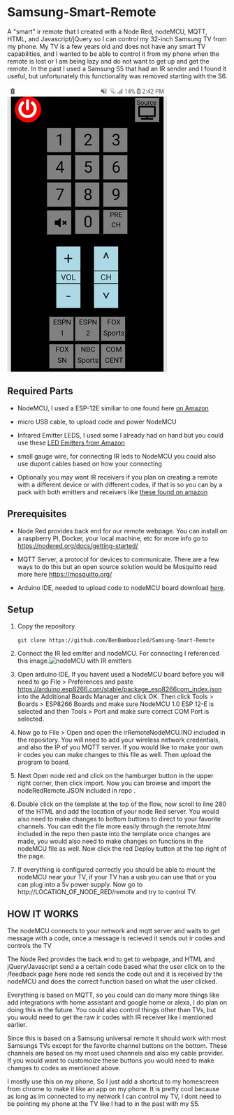 
# Samsung-Smart-Remote

A "smart" ir remote that I created with a Node Red, nodeMCU, MQTT, HTML, and Javascript/jQuery so I can control my 32-inch Samsung TV from my phone. My TV is a few years old and does not have any smart TV capabilities, and I wanted to be able to control it from my phone when the remote is lost or I am being lazy and do not want to get up and get the remote. In the past I used a Samsung S5 that had an IR sender and I found it useful, but unfortunately this functionality was removed starting with the S6.

![ir remote](/screenshot.jpg)

## Required Parts

- NodeMCU, I used a ESP-12E similiar to one found here [on Amazon](https://www.amazon.com/HiLetgo-Internet-Development-Wireless-Micropython/dp/B010O1G1ES)

- micro USB cable, to upload code and power NodeMCU

- Infrared Emitter LEDS, I used some I already had on hand but you could use these [LED Emitters from Amazon](https://www.amazon.com/Infrared-Lighting-Electronics-Components-Emitting/dp/B01BVGIZGC/ref=sr_1_4?dchild=1&keywords=ir+emitters+leds&qid=1597689163&sr=8-4)

- small gauge wire, for connecting IR leds to NodeMCU you could also use dupont cables based on how your connecting

- Optionally you may want IR receivers if you plan on creating a remote with a different device or with different codes, if that is so you can by a pack with both emitters and receivers like [these found on amazon](https://www.amazon.com/Gikfun-Infrared-Emission-Receiver-Arduino/dp/B06XYNDRGF/ref=sr_1_3?crid=IMFVEFS9Y39S&dchild=1&keywords=ir+led+receiver&qid=1597689492&sprefix=ir+leds+rec%2Caps%2C190&sr=8-3)

## Prerequisites

- Node Red provides back end for our remote webpage. You can install on a raspberry PI, Docker, your local machine, etc for more info go to https://nodered.org/docs/getting-started/

- MQTT Server, a protocol for devices to communicate. There are a few ways to do this but an open source solution would be Mosquitto read more here https://mosquitto.org/

- Arduino IDE, needed to upload code to nodeMCU board download [here](https://www.arduino.cc/en/main/software).

## Setup

1. Copy the repository

    `git clone https://github.com/BenBamboozled/Samsung-Smart-Remote`

2. Connect the IR led emitter and nodeMCU. For connecting I referenced this image.![nodeMCU with IR emitters](https://raw.githubusercontent.com/JZ-SmartThings/SmartThings/master/Devices/TVDevice/3.3V%20PICTURES%20%26%20WIRING/IRSender.png)

3. Open arduino IDE, If you havent used a NodeMCU board before you will need to go File > Preferences and paste https://arduino.esp8266.com/stable/package_esp8266com_index.json into the Additional Boards Manager and click OK. Then click Tools > Boards > ESP8266 Boards and make sure NodeMCU 1.0 ESP 12-E is selected and then Tools > Port and make sure correct COM Port is selected.

4. Now go to File > Open and open the irRemoteNodeMCU.INO included in the repository. You will need to add your wireless network credentials, and also the IP of you MQTT server. If you would like to make your own ir codes you can make changes to this file as well. Then upload the program to board.

5. Next Open node red and click on the hamburger button in the upper right corner, then click import. Now you can browse and import the nodeRedRemote.JSON included in repo .

6. Double click on the template at the top of the flow, now scroll to line 280 of the HTML and add the location of your node Red server. You would also need to make changes to bottom buttons to direct to your favorite channels. You can edit the file more easily through the remote.html included in the repo then paste into the template once changes are made, you would also need to make changes on functions in the nodeMCU file as well. Now click the red Deploy button at the top right of the page.

7. If everything is configured correctly you should be able to mount the nodeMCU near your TV, if your TV has a usb you can use that or you can plug into a 5v power supply. Now go to http://LOCATION_OF_NODE_RED/remote and try to control TV.

## HOW IT WORKS

The nodeMCU connects to your network and mqtt server and waits to get message with a code, once a message is recieved it sends out ir codes and controls the TV

The Node Red provides the back end to get to webpage, and HTML and jQuery/Javascript send a a certain code based what the user click on to the /feedback page here node red sends the code out and it is received by the nodeMCU and does the correct function based on what the user clicked.

Everything is based on MQTT, so you could can do many more things like add integrations with home assistant and google home or alexa, I do plan on doing this in the future. You could also control things other than TVs, but you would need to get the raw ir codes with IR receiver like i mentioned earlier.

Since this is based on a Samsung universal remote it should work with most Samsungs TVs except for the favorite channel buttons on the bottom. These channels are based on my most used channels and also my cable provider. If you would want to customoize these buttons you would need to make changes to codes as mentioned above.

I mostly use this on my phone, So I just add a shortcut to my homescreen from chrome to make it like an app on my phone. It is pretty cool because as long as im connected to my network I can control my TV, I dont need to be pointing my phone at the TV like I had to in the past with my S5.
